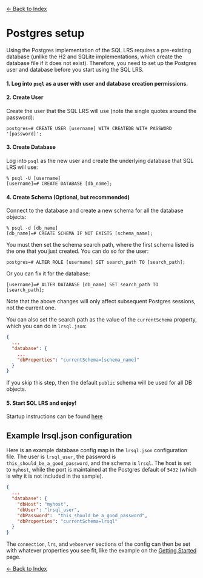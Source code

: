 [<- Back to Index](index.md)

# Postgres setup

Using the Postgres implementation of the SQL LRS requires a pre-existing database (unlike the H2 and SQLite implementations, which create the database file if it does not exist). Therefore, you need to set up the Postgres user and database before you start using the SQL LRS.

#### 1. Log into `psql` as a user with user and database creation permissions.

#### 2. Create User

Create the user that the SQL LRS will use (note the single quotes around the password):
```
postgres=# CREATE USER [username] WITH CREATEDB WITH PASSWORD '[password]';
```

#### 3. Create Database
Log into `psql` as the new user and create the underlying database that SQL LRS will use:
```
% psql -U [username]
[username]=# CREATE DATABASE [db_name];
```

#### 4. Create Schema (Optional, but recommended)

Connect to the database and create a new schema for all the database objects:
```
% psql -d [db_name]
[db_name]=# CREATE SCHEMA IF NOT EXISTS [schema_name];
```

You must then set the schema search path, where the first schema listed is the one that you just created. You can do so for the user:
```
postgres=# ALTER ROLE [username] SET search_path TO [search_path];
```

Or you can fix it for the database:
```
[username]=# ALTER DATABASE [db_name] SET search_path TO [search_path];
```

Note that the above changes will only affect subsequent Postgres sessions, not the current one.

You can also set the search path as the value of the `currentSchema` property, which you can do in `lrsql.json`:
```json
{
  ...
  "database": {
    ...
    "dbProperties": "currentSchema=[schema_name]"
  }
}
```

If you skip this step, then the default `public` schema will be used for all DB objects.

#### 5. Start SQL LRS and enjoy!

Startup instructions can be found [here](startup.md)

## Example lrsql.json configuration

Here is an example database config map in the `lrsql.json` configuration file. The user is `lrsql_user`, the password is `this_should_be_a_good_password`, and the schema is `lrsql`. The host is set to `myhost`, while the port is maintained at the Postgres default of `5432` (which is why it is not included in the sample).

```json
{
  ...
  "database": {
    "dbHost": "myhost",
    "dbUser": "lrsql_user",
    "dbPassword":  "this_should_be_a_good_password",
    "dbProperties": "currentSchema=lrsql"
  }
}
```

The `connection`, `lrs`, and `webserver` sections of the config can then be set with whatever properties you see fit, like the example on the [Getting Started](startup.md) page.

[<- Back to Index](index.md)
